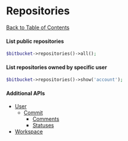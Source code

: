 Repositories
============
[Back to Table of Contents](README.md)

#### List public repositories
```php
$bitbucket->repositories()->all();
```

#### List repositories owned by specific user
```php
$bitbucket->repositories()->show('account');
```

#### Additional APIs
* [User](repositories/user.md)
    * [Commit](repositories/user/commit.md)
        * [Comments](repositories/user/commit/comments.md)
        * [Statuses](repositories/user/commit/statuses.md)
* [Workspace](repositories/workspace.md)
